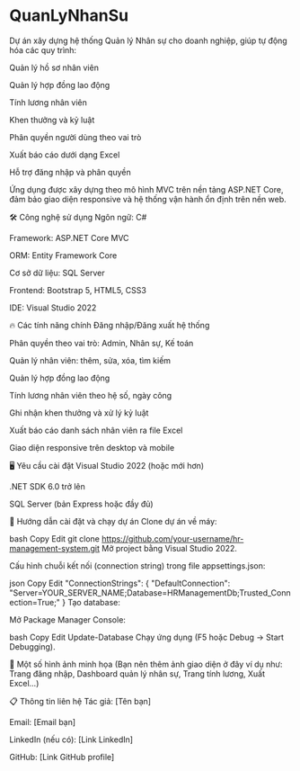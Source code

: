 # QuanLyNhanSu
Dự án xây dựng hệ thống Quản lý Nhân sự cho doanh nghiệp, giúp tự động hóa các quy trình:

Quản lý hồ sơ nhân viên

Quản lý hợp đồng lao động

Tính lương nhân viên

Khen thưởng và kỷ luật

Phân quyền người dùng theo vai trò

Xuất báo cáo dưới dạng Excel

Hỗ trợ đăng nhập và phân quyền

Ứng dụng được xây dựng theo mô hình MVC trên nền tảng ASP.NET Core, đảm bảo giao diện responsive và hệ thống vận hành ổn định trên nền web.

🛠️ Công nghệ sử dụng
Ngôn ngữ: C#

Framework: ASP.NET Core MVC

ORM: Entity Framework Core

Cơ sở dữ liệu: SQL Server

Frontend: Bootstrap 5, HTML5, CSS3

IDE: Visual Studio 2022

🔥 Các tính năng chính
Đăng nhập/Đăng xuất hệ thống

Phân quyền theo vai trò: Admin, Nhân sự, Kế toán

Quản lý nhân viên: thêm, sửa, xóa, tìm kiếm

Quản lý hợp đồng lao động

Tính lương nhân viên theo hệ số, ngày công

Ghi nhận khen thưởng và xử lý kỷ luật

Xuất báo cáo danh sách nhân viên ra file Excel

Giao diện responsive trên desktop và mobile

🖥️ Yêu cầu cài đặt
Visual Studio 2022 (hoặc mới hơn)

.NET SDK 6.0 trở lên

SQL Server (bản Express hoặc đầy đủ)

🚀 Hướng dẫn cài đặt và chạy dự án
Clone dự án về máy:

bash
Copy
Edit
git clone https://github.com/your-username/hr-management-system.git
Mở project bằng Visual Studio 2022.

Cấu hình chuỗi kết nối (connection string) trong file appsettings.json:

json
Copy
Edit
"ConnectionStrings": {
  "DefaultConnection": "Server=YOUR_SERVER_NAME;Database=HRManagementDb;Trusted_Connection=True;"
}
Tạo database:

Mở Package Manager Console:

bash
Copy
Edit
Update-Database
Chạy ứng dụng (F5 hoặc Debug -> Start Debugging).

📸 Một số hình ảnh minh họa
(Bạn nên thêm ảnh giao diện ở đây ví dụ như: Trang đăng nhập, Dashboard quản lý nhân sự, Trang tính lương, Xuất Excel...)

📋 Thông tin liên hệ
Tác giả: [Tên bạn]

Email: [Email bạn]

LinkedIn (nếu có): [Link LinkedIn]

GitHub: [Link GitHub profile]
